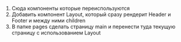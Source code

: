 1. Сюда компоненты которые переиспользуются
2. Добавить компонент Layout, который сразу рендерит Header и Footer и между ними children
3. В папке pages сделать страницу main и перенести туда текущую страницу с использованием Layout